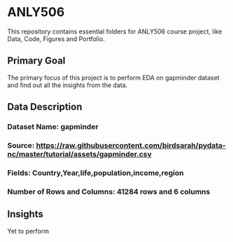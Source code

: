 # ANLY506
This repository contains essential folders for ANLY506 course project, like Data, Code, Figures and Portfolio.

## Primary Goal
The primary focus of this project is to perform EDA on gapminder dataset and find out all the insights from the data.

## Data Description
### Dataset Name: gapminder
### Source: https://raw.githubusercontent.com/birdsarah/pydata-nc/master/tutorial/assets/gapminder.csv
### Fields: Country,Year,life,population,income,region
### Number of Rows and Columns: 41284 rows and 6 columns

## Insights
Yet to perform